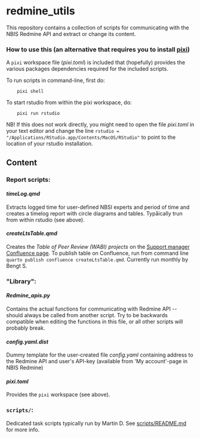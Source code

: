 # redmine_utils

This repository contains a collection of scripts for communicating with the NBIS Redmine API and extract or change its content.

### How to use this (an alternative that requires you to install [pixi](https://pixi.sh/dev/installation/))

A `pixi` workspace file (*pixi.toml*) is included that (hopefully) provides the various packages dependencies required 
for the included scripts. 

To run scripts in command-line, first do:

        pixi shell

To start rstudio from within the pixi workspace, do:

        pixi run rstudio

NB! If this does not work directly, you might need to open the file *pixi.toml* in your text editor and change the 
line `rstudio = "/Applications/RStudio.app/Contents/MacOS/RStudio"` to point to the location of your rstudio installation. 

## Content

### Report scripts:

#### *timeLog.qmd*
Extracts logged time for user-defined NBSI experts and period of time and creates a timelog report 
with circle diagrams and tables. Typåically trun from within rstudio (see above).

#### *createLtsTable.qmd* 
Creates the _Table of Peer Review (WABI) projects_ on the 
[Support manager Confluence page](https://scilifelab.atlassian.net/wiki/spaces/NBISSM/pages/2959704083/Table+of+Peer+Review+WABI+projects).
To publish table on Confluence, run from command line `quarto publish confluence createLtsTable.qmd`. 
Currently run monthly by Bengt S.

### "Library":

#### *Redmine_apis.py*
Contains the actual functions for communicating with Redmine API -- should always be called from another script. Try to be backwards compatible when editing the functions in this file, or all other scripts will probably break.

#### *config.yaml.dist* 
Dummy template for the user-created file *config.yaml* containing address to the Redmine API 
and user's API-key (available from 'My account'-page in NBIS Redmine)

#### *pixi.toml* 
Provides the `pixi` workspace (see above).

### `scripts/`: 

Dedicated task scripts typically run by Martin D. See [scripts/README.md](scripts/README.md) for more info.

